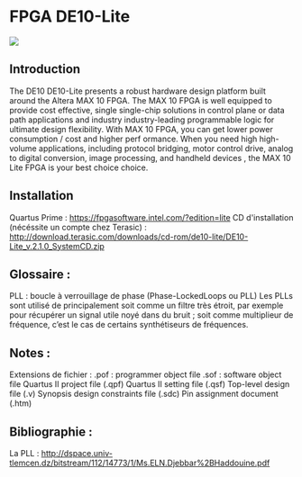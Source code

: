 # FPGA DE10-Lite

<img src="https://www.mouser.fr/images/marketingid/2016/microsites/132318264/terasic-de10-lite-board-layout.jpg">

## Introduction
The DE10
DE10-Lite presents a robust hardware design platform built around the Altera MAX 10 FPGA.
The MAX 10 FPGA is well equipped to provide cost effective, single single-chip solutions in control
plane or data path applications and industry industry-leading programmable logic for ultimate design
flexibility. With MAX 10 FPGA, you can get lower power consumption / cost and higher
perf ormance. When you need high high-volume applications, including protocol bridging, motor control
drive, analog to digital conversion, image processing, and handheld devices , the MAX 10 Lite
FPGA is your best choice choice.

## Installation
Quartus Prime : https://fpgasoftware.intel.com/?edition=lite
CD d'installation (nécéssite un compte chez Terasic) : http://download.terasic.com/downloads/cd-rom/de10-lite/DE10-Lite_v.2.1.0_SystemCD.zip


## Glossaire :

PLL : boucle à verrouillage de phase (Phase-LockedLoops ou PLL) Les PLLs sont utilisé de principalement soit comme un filtre très étroit, par exemple pour récupérer un
signal utile noyé dans du bruit ; soit comme multiplieur de fréquence, c’est le cas de certains synthétiseurs de
fréquences.


## Notes :

Extensions de fichier :
.pof : programmer object file
.sof : software object file
Quartus II project file (.qpf)
Quartus II setting file (.qsf)
Top-level design file (.v)
Synopsis design constraints file (.sdc)
Pin assignment document (.htm)


## Bibliographie :
La PLL : http://dspace.univ-tlemcen.dz/bitstream/112/14773/1/Ms.ELN.Djebbar%2BHaddouine.pdf
